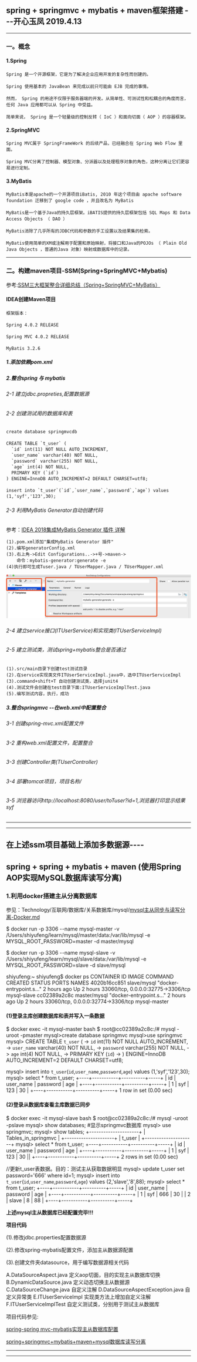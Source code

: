 ## spring + springmvc + mybatis + maven框架搭建  ---开心玉凤 2019.4.13

--------------------------------------------

### 一。概念

#### 1.Spring

    Spring 是一个开源框架，它是为了解决企业应用开发的复杂性而创建的。
     
    Spring 使用基本的 JavaBean 来完成以前只可能由 EJB 完成的事情。
    
    然而， Spring 的用途不仅限于服务器端的开发。从简单性、可测试性和松耦合的角度而言，任何 Java 应用都可以从 Spring 中受益。 
    
    简单来说， Spring 是一个轻量级的控制反转（ IoC ）和面向切面（ AOP ）的容器框架。

#### 2.SpringMVC

    Spring MVC属于 SpringFrameWork 的后续产品，已经融合在 Spring Web Flow 里面。 
    
    Spring MVC分离了控制器、模型对象、分派器以及处理程序对象的角色，这种分离让它们更容易进行定制。
      
#### 3.MyBatis

    MyBatis本是apache的一个开源项目iBatis, 2010 年这个项目由 apache software foundation 迁移到了 google code ，并且改名为 MyBatis
    
    MyBatis是一个基于Java的持久层框架。iBATIS提供的持久层框架包括 SQL Maps 和 Data Access Objects （ DAO ） 
    
    MyBatis消除了几乎所有的JDBC代码和参数的手工设置以及结果集的检索。 
    
    MyBatis使用简单的XM或注解用于配置和原始映射，将接口和Java的POJOs （ Plain Old Java Objects ，普通的Java 对象）映射成数据库中的记录。

--------------------------------------------

### 二。构建maven项目-SSM(Spring+SpringMVC+Mybatis)

参考:[SSM三大框架整合详细总结（Spring+SpringMVC+MyBatis）](https://cloud.tencent.com/developer/article/1041053?fromSource=waitui)

#### IDEA创建Maven项目

    框架版本：

    Spring 4.0.2 RELEASE
    
    Spring MVC 4.0.2 RELEASE
    
    MyBatis 3.2.6

##### 1.添加依赖pom.xml

##### 2.整合spring 与 mybatis

###### 2-1 建立jdbc.propreties,配置数据源

###### 2-2 创建测试用的数据库和表

    create database springmvcdb
    
    CREATE TABLE `t_user` (
      `id` int(11) NOT NULL AUTO_INCREMENT,
      `user_name` varchar(40) NOT NULL,
      `password` varchar(255) NOT NULL,
      `age` int(4) NOT NULL,
      PRIMARY KEY (`id`)
    ) ENGINE=InnoDB AUTO_INCREMENT=2 DEFAULT CHARSET=utf8;
    
    insert into `t_user`(`id`,`user_name`,`password`,`age`) values (1,'syf','123',30);

###### 2-3 利用MyBatis Generator自动创建代码

参考：[IDEA 2018集成MyBatis Generator 插件 详解](https://blog.csdn.net/yangqinfeng1121/article/details/80183516)

    (1).pom.xml添加"集成MyBatis Generator 插件"
    (2).编写generatorConfig.xml
    (3).右上角->Edit Configurations..->+号->maven->
        命令：mybatis-generator:generate -e
    (4)执行即可生成Tuser.java / TUserMapper.java / TUserMapper.xml
        
![](syf/images/1.jpg)

###### 2-4 建立service接口(ITUserService)和实现类(ITUserServiceImpl)

###### 2-5 建立测试类，测试spring+mybatis整合是否通过

    (1).src/main目录下创建test测试目录
    (2).在service实现类文件ITUserServiceImpl.java中，选中ITUserServiceImpl
    (3).command+shift+T 自动创建测试类，选择junit4
    (4).测试文件会创建在test目录下面:ITUserServiceImplTest.java
    (5).编写测试内容，执行，成功
    
##### 3.整合springmvc --在web.xml中配置整合

###### 3-1 创建spring-mvc.xml配置文件

###### 3-2 重构web.xml配置文件，配置整合

###### 3-3 创建Controller类(TUserController)

###### 3-4 部署tomcat项目，项目名称/

###### 3-5 浏览器访问http://localhost:8080/user/toTuser?id=1,浏览器打印显示结果syf

--------------------------------------------
--------------------------------------------

## 在上述ssm项目基础上添加多数据源----

## spring + spring + mybatis + maven (使用Spring AOP实现MySQL数据库读写分离)

### 1.利用docker搭建主从分离数据库

参见：Technology/互联网/数据库/关系数据库/mysql/[mysql主从同步与读写分离-Docker.md](syf/mysql主从同步与读写分离-Docker.md) 

$ docker run -p 3306 --name mysql-master -v /Users/shiyufeng/learn/mysql/master/data:/var/lib/mysql -e MYSQL_ROOT_PASSWORD=master -d master/mysql

$ docker run -p 3306 --name mysql-slave -v /Users/shiyufeng/learn/mysql/slave/data:/var/lib/mysql -e MYSQL_ROOT_PASSWORD=slave -d slave/mysql

shiyufeng:~ shiyufeng$ docker ps
CONTAINER ID        IMAGE               COMMAND                  CREATED             STATUS              PORTS                                NAMES
4020b16cc851        slave/mysql         "docker-entrypoint.s…"   2 hours ago         Up 2 hours          33060/tcp, 0.0.0.0:32775->3306/tcp   mysql-slave
cc02389a2c8c        master/mysql        "docker-entrypoint.s…"   2 hours ago         Up 2 hours          33060/tcp, 0.0.0.0:32774->3306/tcp   mysql-master

#### (1)登录主库创建数据库和表并写入一条数据

$ docker exec -it mysql-master bash
$ root@cc02389a2c8c:/# mysql -uroot -pmaster 
mysql>create database springmvc
mysql>use springmvc
mysql> CREATE TABLE `t_user` (
    ->       `id` int(11) NOT NULL AUTO_INCREMENT,
    ->       `user_name` varchar(40) NOT NULL,
    ->       `password` varchar(255) NOT NULL,
    ->       `age` int(4) NOT NULL,
    ->       PRIMARY KEY (`id`)
    ->     ) ENGINE=InnoDB AUTO_INCREMENT=2 DEFAULT CHARSET=utf8;
    
mysql> insert into `t_user`(`id`,`user_name`,`password`,`age`) values (1,'syf','123',30);
mysql> select * from t_user;
+----+-----------+----------+-----+
| id | user_name | password | age |
+----+-----------+----------+-----+
|  1 | syf       | 123      |  30 |
+----+-----------+----------+-----+
1 row in set (0.00 sec)

#### (2)登录从数据库查看主库数据已同步

$ docker exec -it mysql-slave bash
$ root@cc02389a2c8c:/# mysql -uroot -pslave
mysql> show databases; #显示springmvc数据库
mysql> use springmvc;
mysql> show tables;
+---------------------+
| Tables_in_springmvc |
+---------------------+
| t_user              |
+---------------------+
mysql> select * from t_user;
+----+-----------+----------+-----+
| id | user_name | password | age |
+----+-----------+----------+-----+
|  1 | syf       | 123      |  30 ||
+----+-----------+----------+-----+
2 rows in set (0.00 sec)

//更新t_user表数据。目的：测试主从获取数据明显
mysql> update t_user set password='666' where id=1;
mysql> insert into `t_user`(`id`,`user_name`,`password`,`age`) values (2,'slave','8',88);
mysql> select * from t_user;
+----+-----------+----------+-----+
| id | user_name | password | age |
+----+-----------+----------+-----+
|  1 | syf       | 666      |  30 |
|  2 | slave     | 8        |  88 |
+----+-----------+----------+-----+

**上述mysql主从数据库已经配置完毕!!!**

**项目代码**

(1).修改jdbc.properties配置数据源

(2).修改spring-mybatis配置文件，添加主从数据源配置

(3).创建文件夹datasource，用于编写数据源相关代码

A.DataSourceAspect.java  定义aop切面，目的实现主从数据库切换
B.DynamicDataSource.java 定义动态切换主从数据源
C.DataSourceChange.java  自定义注解
D.DataSourceAspectException.java 自定义异常类
E.ITUserServiceImpl  实现类方法上增加自定义注解
F.ITUserServiceImplTest  自定义测试类，分别用于测试主从数据库

项目代码参见:

[spring-spring mvc-mybatis实现主从数据库配置](https://www.cnblogs.com/aegisada/p/5699058.html)

[spring+springmvc+mybatis+maven+mysql数据库读写分离](https://blog.csdn.net/zhao3587717/article/details/83309647)

--------------------------------------------
--------------------------------------------


